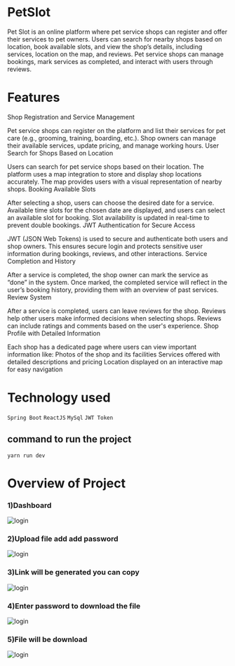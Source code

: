 # PetSlot
Pet Slot is an online platform where pet service shops can register and offer their services to pet owners. Users can search for nearby shops based on location, book available slots, and view the shop’s details, including services, location on the map, and reviews. Pet service shops can manage bookings, mark services as completed, and interact with users through reviews.

# Features
Shop Registration and Service Management

Pet service shops can register on the platform and list their services for pet care (e.g., grooming, training, boarding, etc.).
Shop owners can manage their available services, update pricing, and manage working hours.
User Search for Shops Based on Location

Users can search for pet service shops based on their location.
The platform uses a map integration to store and display shop locations accurately.
The map provides users with a visual representation of nearby shops.
Booking Available Slots

After selecting a shop, users can choose the desired date for a service.
Available time slots for the chosen date are displayed, and users can select an available slot for booking.
Slot availability is updated in real-time to prevent double bookings.
JWT Authentication for Secure Access

JWT (JSON Web Tokens) is used to secure and authenticate both users and shop owners.
This ensures secure login and protects sensitive user information during bookings, reviews, and other interactions.
Service Completion and History

After a service is completed, the shop owner can mark the service as “done” in the system.
Once marked, the completed service will reflect in the user’s booking history, providing them with an overview of past services.
Review System

After a service is completed, users can leave reviews for the shop.
Reviews help other users make informed decisions when selecting shops.
Reviews can include ratings and comments based on the user's experience.
Shop Profile with Detailed Information

Each shop has a dedicated page where users can view important information like:
Photos of the shop and its facilities
Services offered with detailed descriptions and pricing
Location displayed on an interactive map for easy navigation

# Technology used
`Spring Boot`
`ReactJS`
`MySql`
`JWT Token`

    
## command to run the project 

`yarn run dev`

# Overview of Project

### 1)Dashboard
![login](https://github.com/jadvamar/file_sharing_with_password/assets/103949217/36b8a540-271c-4ff0-9fc6-72e9279d70b5)

### 2)Upload file add add password 
![login](https://github.com/jadvamar/file_sharing_with_password/assets/103949217/2aceff9c-c6d1-4435-bdc5-d95bb4299077)

### 3)Link will be generated you can copy
![login](https://github.com/jadvamar/file_sharing_with_password/assets/103949217/24c08633-7c57-4d25-8eba-0d6c2776bfe7)

### 4)Enter password to download the file
![login](https://github.com/jadvamar/file_sharing_with_password/assets/103949217/4e2d7c9c-2f11-4115-9748-7cfd99acebaa)

### 5)File will be download
![login](https://github.com/jadvamar/file_sharing_with_password/assets/103949217/9f0ba021-6d12-4bfd-84b4-61ff056f71d9)
